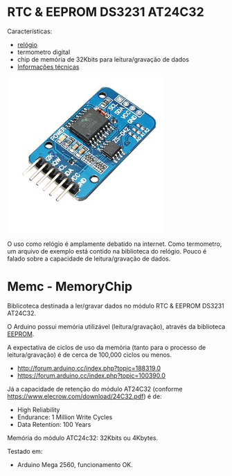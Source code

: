 # RTC & EEPROM DS3231 AT24C32
Características:
* [relógio](http://www.elecrow.com/download/AT24C32_TEST.zip)
* termometro digital
* chip de memória de 32Kbits para leitura/gravação de dados
* [Informações técnicas](https://www.elecrow.com/rtc-eeprom-module-ds3231-at24c32-p-863.html)

![Alt text](https://github.com/chechelaky/Arduino/blob/master/Memc/atc24c32.jpg "Módulo DS3231 AT24C32")

O uso como relógio é amplamente debatido na internet.
Como termometro, um arquivo de exemplo está contido na biblioteca do relógio.
Pouco é falado sobre a capacidade de leitura/gravação de dados.

# Memc - MemoryChip
Biblicoteca destinada a ler/gravar dados no módulo RTC & EEPROM DS3231 AT24C32.

O Arduino possui memória utilizável (leitura/gravação), através da biblioteca [EEPROM](https://www.arduino.cc/en/Reference/EEPROM).

A expectativa de ciclos de uso da memória (tanto para o processo de leitura/gravação) é de cerca de 100,000 ciclos ou menos.
* http://forum.arduino.cc/index.php?topic=188319.0
* https://forum.arduino.cc/index.php?topic=100390.0

Já a capacidade de retenção do módulo AT24C32 (conforme https://www.elecrow.com/download/24C32.pdf) é de:
* High Reliability
* Endurance: 1 Million Write Cycles
* Data Retention: 100 Years

Memória do módulo ATC24c32: 32Kbits ou 4Kbytes.

Testado em:
* Arduino Mega 2560, funcionamento OK.
